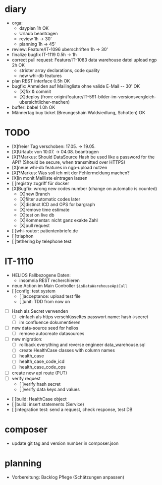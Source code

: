 # diary
- orga:
  - dayplan 1h OK
  - Urlaub beantragen
  - review 1h -> 30'
  - planning 1h -> 45'
- review: Feature/IT-1096 uberschriften 1h -> 30'
- finalize bugfix IT-1119 0.5h -> 1h
- correct pull request: Feature/IT-1083 data warehouse datei upload ngp 2h OK
  - stricter array declarations, code quality
  - new whi-db features
- plan REST interface 0.5h OK
- bugfix: Anmelden auf Mailingliste ohne valide E-Mail -- 30' OK
  - [X]fix & commit
  - [X]deploy (from: origin/feature/IT-591-bilder-im-versionsvergleich-ubersichtlicher-machen)
- buffer: babel 1.0h  OK
- Männertag buy ticket (Breungeshain Waldsiedlung, Schotten) OK

# TODO
- [X]freier Tag verschoben: 17.05. -> 19.05.
- [X]Urlaub: von 10.07. -> 04.08. beantragen
- [X]?Markus: Should DataSource Hash be used like a password for the API? (Should be secure, when transmitted over HTTPS)
- [X]neue whi-db features in ngp-upload nutzen
- [X]?Markus: Was soll ich mit der Fehlermeldung machen?
- [X]in monit Mailliste eintragen lassen
- [ ]registry zugriff für docker
- [X]Bugfix: wrong new codes number (change on automatic is counted)
  - [X]new Branch
  - [X]filter automatic codes later
  - [X]distinct ICD and OPS for bargraph
  - [X]remove time estimate
  - [X]test on live db
  - [X]Kommentar: nicht ganz exakte Zahl
  - [X]pull request
- [ ]whi-router: patientenbriefe.de
- [ ]triaphon
- [ ]tethering by telephone test

# IT-1110
- HELIOS Fallbezogene Daten:
  - insomnia REST recherchieren
- neue Action im Main Controller `$isDataWarehouseApiCall`
- [ ]config: test system
  - [ ]acceptance: upload test file
  - [ ]unit: TDD from now on
- [ ] Hash als Secret verwenden
  - [ ] einfach als https verschlüsseltes passwort name: hash->secret
  - [ ] im confluence dokumentieren
- [ ] new data-source seed for helios
  - [ ] remove autocreate datasources
- [ ] new migration: 
  - [ ] rollback everything and reverse engineer data_warehouse.sql
  - [ ] create HealthCase classes with column names
  - [ ] health_case
  - [ ] health_case_code_icd
  - [ ] health_case_code_ops
- [ ] create new api route (PUT)
- [ ] verify request 
  - [ ]verify hash secret
  - [ ]verify data keys and values
- [ ]build: HealthCase object
- [ ]build: insert statements (Service)
- [ ]integration test: send a request, check response, test DB

# composer
- update git tag and version number in composer.json

# planning
- Vorbereitung: Backlog Pflege (Schätzungen anpassen)
